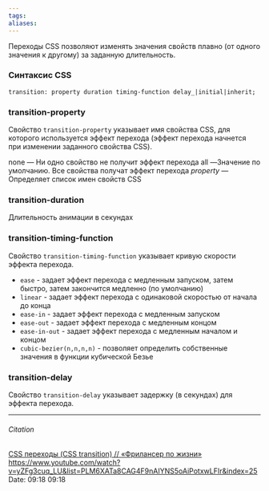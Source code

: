 ```yaml
---
tags: 
aliases: 
---
```

Переходы CSS позволяют изменять значения свойств плавно (от одного значения к другому) за заданную длительность.
### Синтаксис CSS
`transition: property duration timing-function delay_|initial|inherit;`


### transition-property
Свойство `transition-property` указывает имя свойства CSS, для которого используется эффект перехода (эффект перехода начнется при изменении заданного свойства CSS).

none  — Ни одно свойство не получит эффект перехода
all —Значение по умолчанию. Все свойства получат эффект перехода
_property_ —Определяет список имен свойств CSS

### transition-duration
Длительность анимации в секундах

### transition-timing-function
Свойство `transition-timing-function` указывает кривую скорости эффекта перехода.
-   `ease` - задает эффект перехода с медленным запуском, затем быстро, затем закончится медленно (по умолчанию)
-   `linear` - задает эффект перехода с одинаковой скоростью от начала до конца
-   `ease-in` - задает эффект перехода с медленным запуском
-   `ease-out` - задает эффект перехода с медленным концом
-   `ease-in-out` - задает эффект перехода с медленным началом и концом
-   `cubic-bezier(n,n,n,n)` - позволяет определить собственные значения в функции кубической Безье
 
### transition-delay
Свойство `transition-delay` указывает задержку (в секундах) для эффекта перехода.


---
###### Citation
[CSS переходы (CSS transition) // «Фрилансер по жизни»](https://fls.guru/csstransition.html)
https://www.youtube.com/watch?v=yZFg3cuq_LU&list=PLM6XATa8CAG4F9nAIYNS5oAiPotxwLFIr&index=25
Date: 09:18 09:18
